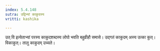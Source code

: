 ```yaml
---
index: 5.4.148
sutra: उद्विभ्यां काकुदस्य
vritti: kashika

---
```

उत् वि इत्येताभ्यां परस्य काकुदशब्दस्य लोपो भवति बहुव्रीहौ समासे। उद्गतं काकुदम् अस्य उत्का कुत्। विकाकुत्। तालु काकुदम् उच्यते।